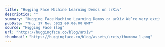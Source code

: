 ```yaml
---
title: "Hugging Face Machine Learning Demos on arXiv"
description: ""
summary: "Hugging Face Machine Learning Demos on arXiv We’re very excited to announce that Hugging Face has co..."
pubDate: "Thu, 17 Nov 2022 00:00:00 GMT"
source: "Hugging Face Blog"
url: "https://huggingface.co/blog/arxiv"
thumbnail: "https://huggingface.co/blog/assets/arxiv/thumbnail.png"
---
```


